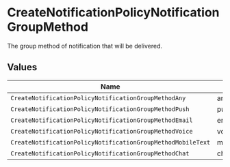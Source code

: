 # CreateNotificationPolicyNotificationGroupMethod

The group method of notification that will be delivered.


## Values

| Name                                                        | Value                                                       |
| ----------------------------------------------------------- | ----------------------------------------------------------- |
| `CreateNotificationPolicyNotificationGroupMethodAny`        | any                                                         |
| `CreateNotificationPolicyNotificationGroupMethodPush`       | push                                                        |
| `CreateNotificationPolicyNotificationGroupMethodEmail`      | email                                                       |
| `CreateNotificationPolicyNotificationGroupMethodVoice`      | voice                                                       |
| `CreateNotificationPolicyNotificationGroupMethodMobileText` | mobile_text                                                 |
| `CreateNotificationPolicyNotificationGroupMethodChat`       | chat                                                        |